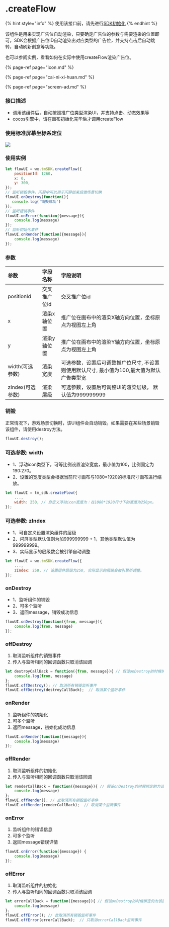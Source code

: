 # .createFlow

{% hint style="info" %}
使用该接口前，请先进行[SDK初始化](https://skysriver.gitbook.io/skysriver/ji-shu-zhi-nan/chu-shi-hua-ni-de-sdk)
{% endhint %}

该组件是用来实现广告位自动渲染，只要确定广告位的参数与需要渲染的位置即可，SDK会根据广告位ID自动渲染出对应类型的广告位，并支持点击后自动跳转，自动刷新创意等功能。

也可以参阅实例，看看如何在实际中使用createFlow渲染广告位。

{% page-ref page="icon.md" %}

{% page-ref page="cai-ni-xi-huan.md" %}

{% page-ref page="screen-ad.md" %}

### **接口描述**

* 调用该组件后，自动按照推广位类型渲染UI，并支持点击、动态效果等
* cocos引擎中，请在画布初始化完毕后才调用createFlow

### **使用标准屏幕坐标系定位**

![](https://cdn.kuaiyugo.com/plat/SDK/prod/static_files/createTiger_coordinate.png)

### **使用实例**

```javascript
let flowUI = wx.tmSDK.createFlow({
    positionId: 1260，
    x: 0,     
    y: 300,   
});
// 监听销毁事件，闪屏中可以用于闪屏结束后做场景切换
flowUI.onDestroy(function(){
   console.log('销毁成功')
});
// 监听错误事件
flowUI.onError(function({message}){
    console.log(message)
});
// 监听初始化事件
flowUI.onRender(function({message}){
    console.log(message)
});
```

### **参数**

| 参数 | 字段名称     | 字段说明 |
| :--- | :--- | :--- |
| positionId | 交叉推广位id | 交叉推广位id |
| x | 渲染x轴位置 | 推广位在画布中的渲染X轴方向位置，坐标原点为视图左上角 |
| y | 渲染y轴位置 | 推广位在画布中的渲染Y轴方向位置，坐标原点为视图左上角 |
| width\(可选参数\) | 渲染宽度 | 可选参数，设置后可调整推广位尺寸, 不设置则使用默认尺寸, 最小值为100,最大值为默认广告类型宽 |
| zIndex\(可选参数\) | 渲染层级 | 可选参数，设置后可调整UI的渲染层级， 默认值为999999999 |

### **销毁**

正常情况下，游戏场景切换时，该UI组件会自动销毁。如果需要在某些场景销毁该组件，请使用destroy方法。

```javascript
flowUI.destroy();
```

### **可选参数: width**

* 1、浮动icon类型下，可等比例设置渲染宽度，最小值为100，比例固定为190:270。
* 2、设置的宽度类型会根据当前尺寸画布与1080\*1920的标准尺寸画布进行缩放。

```javascript
let flowUI = tm_sdk.createFlow({
    ...,  
    width: 250, // 自定义浮动icon宽度为：在1080*1920尺寸下的宽度为250px。
});
```

### **可选参数: zIndex**

* 1、可自定义设置渲染组件的层级
* 2、闪屏类型默认值则为加999999999 + 1，其他类型默认值为999999999。
* 3、实际显示的层级数会被引擎自动调整

```javascript
let flowUI = wx.tmSDK.createFlow({
    ...,  
    zIndex: 250, // 设置组件层级为250, 实际显示的层级会被引擎所调整。
});
```

### **onDestroy**

* 1、监听组件的销毁
* 2、可多个监听
* 3、返回message，销毁成功信息

```javascript
flowUI.onDestroy(function({from, message}){
    console.log(from, message)
});
```

### **offDestroy**

1. 取消监听组件的销毁事件
2. 传入与监听相同的回调函数只取消该回调

```javascript
let destroyCallBack = function({from, message}){ // 假设onDestroy的时候绑定的为该函数
    console.log(from, message)
};
flowUI.offDestroy(); // 取消所有销毁监听事件
flowUI.offDestroy(destroyCallBack);  // 取消某个监听事件
```

### **onRender**

1. 监听组件的初始化
2. 可多个监听
3. 返回message，初始化成功信息

```javascript
flowUI.onRender(function({message}){
    console.log(message)
});
```

### **offRender**

1. 取消监听组件的初始化
2. 传入与监听相同的回调函数只取消该回调

```javascript
let renderCallBack = function({message}){ // 假设onDestroy的时候绑定的为该函数
    console.log(message)
};
flowUI.offRender(); // 此取消所有销毁监听事件
flowUI.offRender(renderCallBack);  // 取消某个监听事件
```

### **onError**

1. 监听组件的错误信息
2. 可多个监听
3. 返回message错误详情

```javascript
flowUI.onError(function({message}) {
    console.log(message)
});
```

### **offError**

1. 取消监听组件的初始化
2. 传入与监听相同的回调函数只取消该回调

```javascript
let errorCallBack = function({message}){ // 假设onDestroy的时候绑定的为该函数
    console.log(message)
};
flowUI.offError(); // 此取消所有销毁监听事件
flowUI.offError(errorCallBack);  // 只取消errorCallBack监听事件
```



